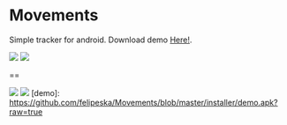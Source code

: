 # Movements
Simple tracker for android. Download demo [Here!](/demo/).   


![](https://raw.githubusercontent.com/felipeska/Movements/master/extras/track.png)
![](https://raw.githubusercontent.com/felipeska/Movements/master/extras/history.png)

== 

![](https://raw.githubusercontent.com/felipeska/Movements/master/extras/no_history.png)
![](https://raw.githubusercontent.com/felipeska/Movements/master/extras/route.png)
[demo]: https://github.com/felipeska/Movements/blob/master/installer/demo.apk?raw=true
